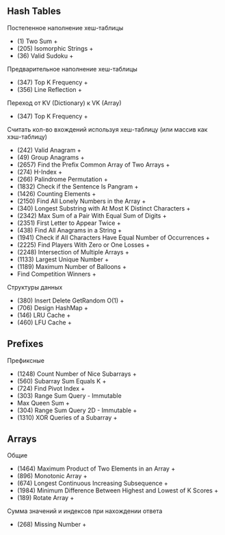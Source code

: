 ## Hash Tables

Постепенное наполнение хеш-таблицы
- (1) Two Sum +
- (205) Isomorphic Strings +
- (36) Valid Sudoku +

Предварительное наполнение хеш-таблицы
- (347) Top K Frequency +
- (356) Line Reflection +

Переход от KV (Dictionary) к VK (Array)
- (347) Top K Frequency +

Считать кол-во вхождений используя хеш-таблицу (или массив как хэш-таблицу)
- (242) Valid Anagram +
- (49) Group Anagrams +
- (2657) Find the Prefix Common Array of Two Arrays +
- (274) H-Index +
- (266) Palindrome Permutation +
- (1832) Check if the Sentence Is Pangram +
- (1426) Counting Elements +
- (2150) Find All Lonely Numbers in the Array +
- (340) Longest Substring with At Most K Distinct Characters +
- (2342) Max Sum of a Pair With Equal Sum of Digits +
- (2351) First Letter to Appear Twice +
- (438) Find All Anagrams in a String +
- (1941) Check if All Characters Have Equal Number of Occurrences +
- (2225) Find Players With Zero or One Losses +
- (2248) Intersection of Multiple Arrays +
- (1133) Largest Unique Number +
- (1189) Maximum Number of Balloons +
- Find Competition Winners +

Структуры данных
- (380) Insert Delete GetRandom O(1) +
- (706) Design HashMap +
- (146) LRU Cache +
- (460) LFU Cache +

## Prefixes

Префиксные
- (1248) Count Number of Nice Subarrays +
- (560) Subarray Sum Equals K +
- (724) Find Pivot Index +
- (303) Range Sum Query - Immutable
- Max Queen Sum +
- (304) Range Sum Query 2D - Immutable +
- (1310) XOR Queries of a Subarray +

## Arrays

Общие
- (1464) Maximum Product of Two Elements in an Array +
- (896) Monotonic Array +
- (674) Longest Continuous Increasing Subsequence +
- (1984) Minimum Difference Between Highest and Lowest of K Scores +
- (189) Rotate Array +

Сумма значений и индексов при нахождении ответа
- (268) Missing Number +
